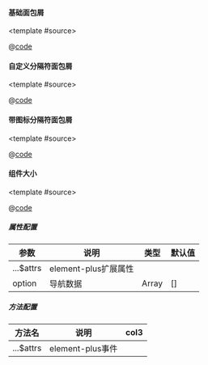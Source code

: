 #### 基础面包屑

<common-code-format>

  <template #source>
    <PC-ndBreadcrumb-ndBreadcrumb></PC-ndBreadcrumb-ndBreadcrumb>
  </template>

  @[code](../.vuepress/components/PC/ndBreadcrumb/ndBreadcrumb.vue)

</common-code-format>

#### 自定义分隔符面包屑

<common-code-format>

  <template #source>
    <PC-ndBreadcrumb-ndBreadcrumbCustom></PC-ndBreadcrumb-ndBreadcrumbCustom>
  </template>

  @[code](../.vuepress/components/PC/ndBreadcrumb/ndBreadcrumbCustom.vue)

</common-code-format>

#### 带图标分隔符面包屑

<common-code-format>

  <template #source>
    <PC-ndBreadcrumb-ndBreadcrumbIcon></PC-ndBreadcrumb-ndBreadcrumbIcon>
  </template>

  @[code](../.vuepress/components/PC/ndBreadcrumb/ndBreadcrumbIcon.vue)

</common-code-format>

#### 组件大小

<common-code-format>

  <template #source>
    <PC-ndBreadcrumb-ndBreadcrumbSize></PC-ndBreadcrumb-ndBreadcrumbSize>
  </template>

  @[code](../.vuepress/components/PC/ndBreadcrumb/ndBreadcrumbSize.vue)

</common-code-format>


##### 属性配置

| 参数            | 说明                     | 类型        | 默认值                                        |
| --------------- | ------------------------ | ----------- | --------------------------------------------- |
| ...$attrs   | element-plus扩展属性 |             |                                               |
| option        | 导航数据           | Array   | []         |

##### 方法配置

| 方法名                      | 说明          | col3         |
| --------------------------- | ------------- | ------------ |
| ...$attrs    | element-plus事件  |      |